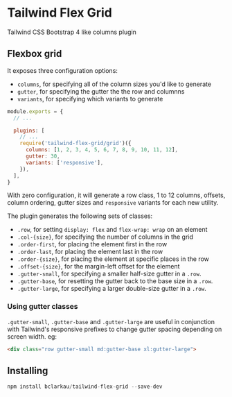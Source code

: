 # Tailwind Flex Grid
Tailwind CSS Bootstrap 4 like columns plugin

## Flexbox grid

It exposes three configuration options:

- `columns`, for specifying all of the column sizes you'd like to generate
- `gutter`, for specifying the gutter the the row and columnns
- `variants`, for specifying which variants to generate

```js
module.exports = {
  // ...

  plugins: [
    // ...
    require('tailwind-flex-grid/grid')({
      columns: [1, 2, 3, 4, 5, 6, 7, 8, 9, 10, 11, 12],
      gutter: 30,
      variants: ['responsive'],
    }),
  ],
}
```

With zero configuration, it will generate a row class, 1 to 12 columns, offsets, column ordering, gutter sizes and `responsive` variants for each new utility.

The plugin generates the following sets of classes:

- `.row`, for setting `display: flex` and `flex-wrap: wrap` on an element
- `.col-{size}`, for specifying the number of columns in the grid
- `.order-first`, for placing the element first in the row
- `.order-last`, for placing the element last in the row
- `.order-{size}`, for placing the element at specific places in the row
- `.offset-{size}`, for the margin-left offset for the element
- `.gutter-small`, for specifying a smaller half-size gutter in a `.row`.
- `.gutter-base`, for resetting the gutter back to the base size in a `.row`.
- `.gutter-large`, for specifying a larger double-size gutter in a `.row`.

### Using gutter classes

`.gutter-small`, `.gutter-base` and `.gutter-large` are useful in conjunction with Tailwind's responsive prefixes to change gutter spacing depending on screen width. eg:

```html
<div class="row gutter-small md:gutter-base xl:gutter-large">
```

## Installing
```js
npm install bclarkau/tailwind-flex-grid --save-dev
```
